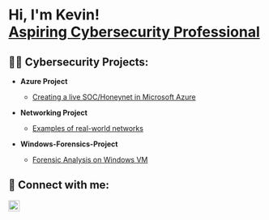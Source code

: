 <h1>Hi, I'm Kevin! <br/><a href="https://www.linkedin.com/in/kevin-mcgeary-359a88279/">Aspiring Cybersecurity Professional</a></h1>

<h2>👨‍💻 Cybersecurity Projects:</h2>

- <b>Azure Project</b>
  - [Creating a live SOC/Honeynet in Microsoft Azure](https://github.com/k-mcgeary/Azure-Project)
 
- <b>Networking Project</b>
  - [Examples of real-world networks](https://github.com/k-mcgeary/Networking-Project)
 
- <b>Windows-Forensics-Project</b>
  - [Forensic Analysis on Windows VM](https://github.com/k-mcgeary/Windows-Forensics/tree/main)
 
<h2> 🤳 Connect with me:</h2>

[<img align="left" alt="JoshMadakor | LinkedIn" width="22px" src="https://cdn.jsdelivr.net/npm/simple-icons@v3/icons/linkedin.svg" />][linkedin]

[linkedin]: https://www.linkedin.com/in/kevin-mcgeary-359a88279/

<!--
**k-mcgeary/k-mcgeary** is a ✨ _special_ ✨ repository because its `README.md` (this file) appears on your GitHub profile.

Here are some ideas to get you started:

- 🔭 I’m currently working on ...
- 🌱 I’m currently learning ...
- 👯 I’m looking to collaborate on ...
- 🤔 I’m looking for help with ...
- 💬 Ask me about ...
- 📫 How to reach me: ...
- 😄 Pronouns: ...
- ⚡ Fun fact: ...
-->
